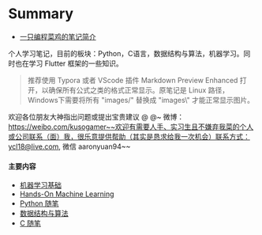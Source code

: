 # Summary



+ [一只编程菜鸡的笔记简介](README.md)

个人学习笔记，目前的板块：Python，C语言，数据结构与算法，机器学习。同时也在学习 Flutter 框架的一些知识。

> 推荐使用 Typora 或者 VScode 插件 Markdown Preview Enhanced 打开，以确保所有公式之类的格式正常显示。原笔记是 Linux 路径，Windows下需要将所有 "images/" 替换成 "images\\" 才能正常显示图片。

欢迎各位朋友大神指出问题或提出宝贵建议 @ @~ 微博：https://weibo.com/kusogamer~~欢迎有需要人手、实习生且不嫌弃我菜的个人或公司联系（面）我，很乐意提供帮助（其实是恳求给我一次机会）联系方式：ycl18@live.com, 微信 aaronyuan94~~



#### 主要内容

+ [机器学习基础](ML基础教程笔记.md)
+ [Hands-On Machine Learning](Machine_Learning.md)
+ [Python 随笔](Python随笔.md)
+ [数据结构与算法](Data_Structure.md)
+ [C 随笔](C随笔.md)

